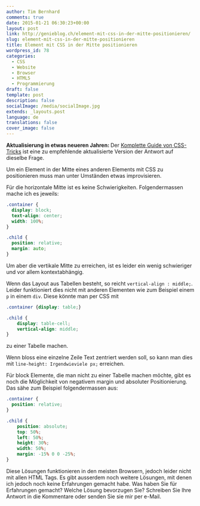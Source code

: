 ```yaml
---
author: Tim Bernhard
comments: true
date: 2015-01-21 06:30:23+00:00
layout: post
link: http://genieblog.ch/element-mit-css-in-der-mitte-positionieren/
slug: element-mit-css-in-der-mitte-positionieren
title: Element mit CSS in der Mitte positionieren
wordpress_id: 78
categories:
  - CSS
  - Website
  - Browser 
  - HTML5
  - Programmierung
draft: false
template: post
description: false
socialImage: /media/socialImage.jpg
extends: _layouts.post
language: de
translations: false
cover_image: false
---
```


<div class="alert">
<b>Aktualisierung in etwas neueren Jahren: </b>
Der <a href="https://css-tricks.com/centering-css-complete-guide/">Komplette Guide von CSS-Tricks</a> ist eine zu empfehlende aktualisierte Version der Antwort auf dieselbe Frage.
</div>

Um ein Element in der Mitte eines anderen Elements mit CSS zu positionieren muss man unter Umständen etwas improvisieren.

Für die horizontale Mitte ist es keine Schwierigkeiten.
Folgendermassen mache ich es jeweils:

```css
.container {
  display: block;
  text-align: center;
  width: 100%;
}

.child {
  position: relative;
  margin: auto;
}
```

Um aber die vertikale Mitte zu erreichen, ist es leider ein wenig schwieriger und vor allem kontextabhängig.

Wenn das Layout aus Tabellen besteht, so reicht `vertical-align : middle;`. Leider funktioniert dies nicht mit anderen Elementen wie zum Beispiel einem `p` in einem `div`.
Diese könnte man per CSS mit 

```css
.container {display: table;}

.child {
    display: table-cell;
    vertical-align: middle;
}
```

zu einer Tabelle machen.

Wenn bloss eine einzelne Zeile Text zentriert werden soll, so kann man dies mit `line-height: Irgendwieviele px;` erreichen.

Für block Elemente, die man nicht zu einer Tabelle machen möchte, gibt es noch die Möglichkeit von negativem margin und absoluter Positionierung.
Das sähe zum Beispiel folgendermassen aus:

```css
.container {
  position: relative;
}

.child {
    position: absolute;
    top: 50%;
    left: 50%;
    height: 30%;
    width: 50%;
    margin: -15% 0 0 -25%;
}
```

Diese Lösungen funktionieren in den meisten Browsern, jedoch leider nicht mit allen HTML Tags. 
Es gibt ausserdem noch weitere Lösungen, mit denen ich jedoch noch keine Erfahrungen gemacht habe. 
Was haben Sie für Erfahrungen gemacht? Welche Lösung bevorzugen Sie? 
Schreiben Sie Ihre Antwort in die Kommentare oder senden Sie sie mir per e-Mail.

